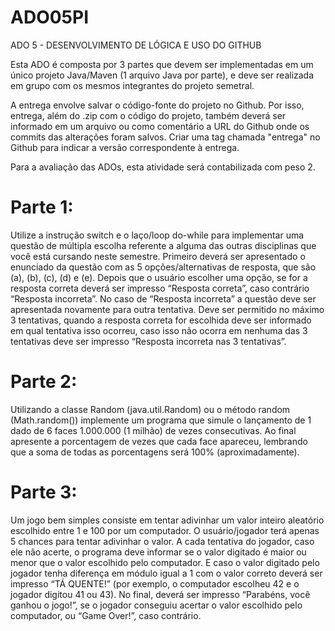 # ADO05PI
ADO 5 - DESENVOLVIMENTO DE LÓGICA E USO DO GITHUB  


Esta ADO é composta por 3 partes que devem ser implementadas em um único projeto Java/Maven (1 arquivo Java por parte), e deve ser realizada em grupo com os mesmos integrantes do projeto semetral.

A entrega envolve salvar o código-fonte do projeto no Github. Por isso, entrega, além do .zip com o código do projeto, também deverá ser informado em um arquivo ou como comentário a URL do Github onde os commits das alterações foram salvos. Criar uma tag chamada "entrega" no Github para indicar a versão correspondente à entrega.

Para a avaliação das ADOs, esta atividade será contabilizada com peso 2.

# Parte 1:

Utilize a instrução switch e o laço/loop do-while para implementar uma questão de múltipla escolha referente a alguma das outras disciplinas que você está cursando neste semestre. Primeiro deverá ser apresentado o enunciado da questão com as 5 opções/alternativas de resposta, que são (a), (b), (c), (d) e (e). Depois que o usuário escolher uma opção, se for a resposta correta deverá ser impresso “Resposta correta”, caso contrário “Resposta incorreta”. No caso de “Resposta incorreta” a questão deve ser apresentada novamente para outra tentativa. Deve ser permitido no máximo 3 tentativas, quando a resposta correta for escolhida deve ser informado em qual tentativa isso ocorreu, caso isso não ocorra em nenhuma das 3 tentativas deve ser impresso “Resposta incorreta nas 3 tentativas”.

# Parte 2:

Utilizando a classe Random (java.util.Random) ou o método random (Math.random()) implemente um programa que simule o lançamento de 1 dado de 6 faces 1.000.000 (1 milhão) de vezes consecutivas. Ao final apresente a porcentagem de vezes que cada face apareceu, lembrando que a soma de todas as porcentagens será 100% (aproximadamente).

# Parte 3:

Um jogo bem simples consiste em tentar adivinhar um valor inteiro aleatório escolhido entre 1 e 100 por um computador. O usuário/jogador terá apenas 5 chances para tentar adivinhar o valor. A cada tentativa do jogador, caso ele não acerte, o programa deve informar se o valor digitado é maior ou menor que o valor escolhido pelo computador. E caso o valor digitado pelo jogador tenha diferença em módulo igual a 1 com o valor correto deverá ser impresso “TÁ QUENTE!” (por exemplo, o computador escolheu 42 e o jogador digitou 41 ou 43). No final, deverá ser impresso “Parabéns, você ganhou o jogo!”, se o jogador conseguiu acertar o valor escolhido pelo computador, ou “Game Over!”, caso contrário.
